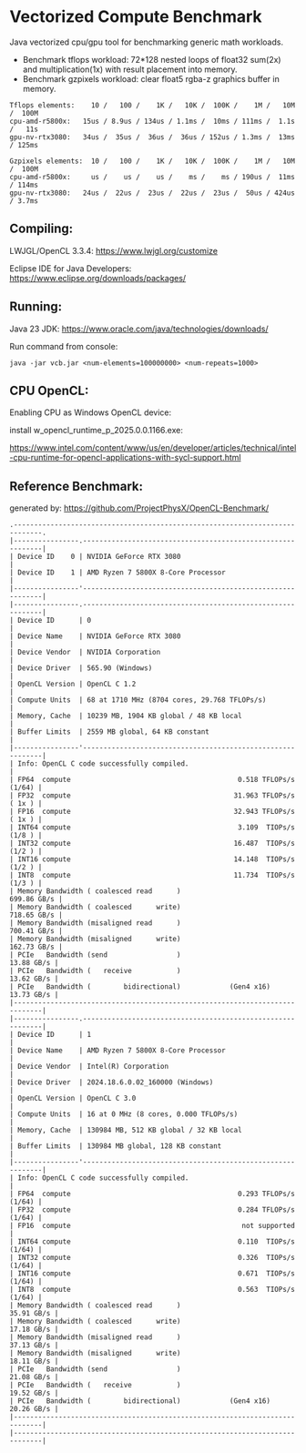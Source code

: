 # Vectorized Compute Benchmark

Java vectorized cpu/gpu tool for benchmarking generic math workloads.

  - Benchmark tflops workload: 72*128 nested loops of float32 sum(2x) and multiplication(1x) with result placement into memory.
  - Benchmark gzpixels workload: clear float5 rgba-z graphics buffer in memory.

```
Tflops elements:    10 /   100 /    1K /   10K /  100K /    1M /   10M /  100M
cpu-amd-r5800x:   15us / 8.9us / 134us / 1.1ms /  10ms / 111ms /  1.1s /   11s
gpu-nv-rtx3080:   34us /  35us /  36us /  36us / 152us / 1.3ms /  13ms / 125ms
```

```
Gzpixels elements:  10 /   100 /    1K /   10K /  100K /    1M /   10M /  100M
cpu-amd-r5800x:     us /    us /    us /    ms /    ms / 190us /  11ms / 114ms
gpu-nv-rtx3080:   24us /  22us /  23us /  22us /  23us /  50us / 424us / 3.7ms
```


Compiling:
----------------

LWJGL/OpenCL 3.3.4: https://www.lwjgl.org/customize

Eclipse IDE for Java Developers: https://www.eclipse.org/downloads/packages/

Running:
----------------

Java 23 JDK: https://www.oracle.com/java/technologies/downloads/

Run command from console:
```
java -jar vcb.jar <num-elements=100000000> <num-repeats=1000>
```

CPU OpenCL:
----------------
Enabling CPU as Windows OpenCL device:

install w_opencl_runtime_p_2025.0.0.1166.exe:

https://www.intel.com/content/www/us/en/developer/articles/technical/intel-cpu-runtime-for-opencl-applications-with-sycl-support.html


Reference Benchmark:
----------------
generated by: https://github.com/ProjectPhysX/OpenCL-Benchmark/
```
.-----------------------------------------------------------------------------.
|----------------.------------------------------------------------------------|
| Device ID    0 | NVIDIA GeForce RTX 3080                                    |
| Device ID    1 | AMD Ryzen 7 5800X 8-Core Processor                         |
|----------------'------------------------------------------------------------|
|----------------.------------------------------------------------------------|
| Device ID      | 0                                                          |
| Device Name    | NVIDIA GeForce RTX 3080                                    |
| Device Vendor  | NVIDIA Corporation                                         |
| Device Driver  | 565.90 (Windows)                                           |
| OpenCL Version | OpenCL C 1.2                                               |
| Compute Units  | 68 at 1710 MHz (8704 cores, 29.768 TFLOPs/s)               |
| Memory, Cache  | 10239 MB, 1904 KB global / 48 KB local                     |
| Buffer Limits  | 2559 MB global, 64 KB constant                             |
|----------------'------------------------------------------------------------|
| Info: OpenCL C code successfully compiled.                                  |
| FP64  compute                                         0.518 TFLOPs/s (1/64) |
| FP32  compute                                        31.963 TFLOPs/s ( 1x ) |
| FP16  compute                                        32.943 TFLOPs/s ( 1x ) |
| INT64 compute                                         3.109  TIOPs/s (1/8 ) |
| INT32 compute                                        16.487  TIOPs/s (1/2 ) |
| INT16 compute                                        14.148  TIOPs/s (1/2 ) |
| INT8  compute                                        11.734  TIOPs/s (1/3 ) |
| Memory Bandwidth ( coalesced read      )                        699.86 GB/s |
| Memory Bandwidth ( coalesced      write)                        718.65 GB/s |
| Memory Bandwidth (misaligned read      )                        700.41 GB/s |
| Memory Bandwidth (misaligned      write)                        162.73 GB/s |
| PCIe   Bandwidth (send                 )                         13.88 GB/s |
| PCIe   Bandwidth (   receive           )                         13.62 GB/s |
| PCIe   Bandwidth (        bidirectional)            (Gen4 x16)   13.73 GB/s |
|-----------------------------------------------------------------------------|
|----------------.------------------------------------------------------------|
| Device ID      | 1                                                          |
| Device Name    | AMD Ryzen 7 5800X 8-Core Processor                         |
| Device Vendor  | Intel(R) Corporation                                       |
| Device Driver  | 2024.18.6.0.02_160000 (Windows)                            |
| OpenCL Version | OpenCL C 3.0                                               |
| Compute Units  | 16 at 0 MHz (8 cores, 0.000 TFLOPs/s)                      |
| Memory, Cache  | 130984 MB, 512 KB global / 32 KB local                     |
| Buffer Limits  | 130984 MB global, 128 KB constant                          |
|----------------'------------------------------------------------------------|
| Info: OpenCL C code successfully compiled.                                  |
| FP64  compute                                         0.293 TFLOPs/s (1/64) |
| FP32  compute                                         0.284 TFLOPs/s (1/64) |
| FP16  compute                                          not supported        |
| INT64 compute                                         0.110  TIOPs/s (1/64) |
| INT32 compute                                         0.326  TIOPs/s (1/64) |
| INT16 compute                                         0.671  TIOPs/s (1/64) |
| INT8  compute                                         0.563  TIOPs/s (1/64) |
| Memory Bandwidth ( coalesced read      )                         35.91 GB/s |
| Memory Bandwidth ( coalesced      write)                         17.18 GB/s |
| Memory Bandwidth (misaligned read      )                         37.13 GB/s |
| Memory Bandwidth (misaligned      write)                         18.11 GB/s |
| PCIe   Bandwidth (send                 )                         21.08 GB/s |
| PCIe   Bandwidth (   receive           )                         19.52 GB/s |
| PCIe   Bandwidth (        bidirectional)            (Gen4 x16)   20.26 GB/s |
|-----------------------------------------------------------------------------|
|-----------------------------------------------------------------------------|
```
